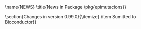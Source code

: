 \name{NEWS} 
\title{News in Package \pkg{epimutacions}}

\section{Changes in version 0.99.0}{\itemize{ \item Sumitted to Bioconductor}}
